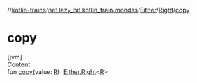 //[kotlin-trains](../../../index.md)/[net.lazy_bit.kotlin_train.mondas](../../index.md)/[Either](../index.md)/[Right](index.md)/[copy](copy.md)



# copy  
[jvm]  
Content  
fun [copy](copy.md)(value: [R](index.md)): [Either.Right](index.md)<[R](index.md)>  



